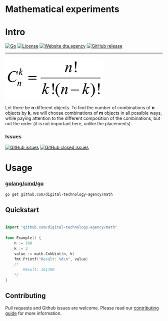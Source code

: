 # Mathematical experiments

# Intro
[![Go](https://github.com/digital-technology-agency/math/actions/workflows/go.yml/badge.svg)](https://github.com/digital-technology-agency/math/actions/workflows/go.yml)
[![License](http://img.shields.io/badge/Licence-MIT-brightgreen.svg)](LICENSE)
[![Website dta.agency](https://img.shields.io/website-up-down-green-red/http/shields.io.svg)](https://dta.agency)
[![GitHub release](https://img.shields.io/github/v/release/digital-technology-agency/math)](https://github.com/digital-technology-agency/math/releases/latest)

---
![Card information](./pic/c-from-n-to-k.png)

Let there be **n** different objects. To find the number of combinations of **n** objects by **k**, we will choose combinations of **m** objects in all possible ways, while paying attention to the different composition of the combinations, but not the order (it is not important here, unlike the placements).


### Issues
[![GitHub issues](https://img.shields.io/github/issues/digital-technology-agency/math?color=0A0ECD)](https://github.com/digital-technology-agency/math/issues?q=is%3Aopen+is%3Aissue)
[![GitHub closed issues](https://img.shields.io/github/issues-closed/digital-technology-agency/math?style=flat)](https://github.com/digital-technology-agency/math/issues?q=is%3Aissue+is%3Aclosed)


# Usage
### [golang/cmd/go](https://golang.org/cmd/go/)

```bash
go get github.com/digital-technology-agency/math
```

## Quickstart

```go

import "github.com/digital-technology-agency/math"

func Example() {
    n := 100
    k := 3
    value := math.CnkUint(n, k)
	fmt.Printf("Result: %d\n", value)
    /*
        Result: 161700    
    */ 
}
```


## Contributing
Pull requests and Github issues are welcome.  Please read our [contributing guide](./CONTRIBUTING.md) for more information.
